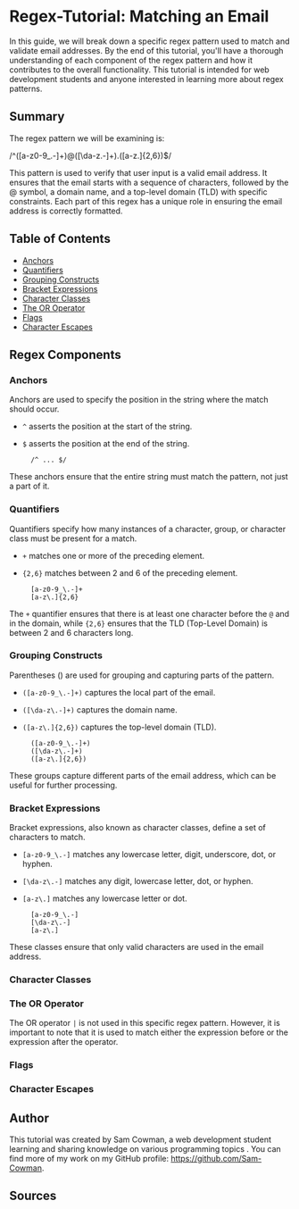 # Regex-Tutorial: Matching an Email 

In this guide, we will break down a specific regex pattern used to match and validate email addresses. By the end of this tutorial, you'll have a thorough understanding of each component of the regex pattern and how it contributes to the overall functionality. This tutorial is intended for web development students and anyone interested in learning more about regex patterns.

## Summary

The regex pattern we will be examining is:

/^([a-z0-9_\.-]+)@([\da-z\.-]+)\.([a-z\.]{2,6})$/

This pattern is used to verify that user input is a valid email address. It ensures that the email starts with a sequence of characters, followed by the @ symbol, a domain name, and a top-level domain (TLD) with specific constraints. Each part of this regex has a unique role in ensuring the email address is correctly formatted.

## Table of Contents

- [Anchors](#anchors)
- [Quantifiers](#quantifiers)
- [Grouping Constructs](#grouping-constructs)
- [Bracket Expressions](#bracket-expressions)
- [Character Classes](#character-classes)
- [The OR Operator](#the-or-operator)
- [Flags](#flags)
- [Character Escapes](#character-escapes)

## Regex Components

### Anchors
Anchors are used to specify the position in the string where the match should occur.

* `^` asserts the position at the start of the string.
* `$` asserts the position at the end of the string.

        /^ ... $/
These anchors ensure that the entire string must match the pattern, not just a part of it.
### Quantifiers
Quantifiers specify how many instances of a character, group, or character class must be present for a match.

* `+` matches one or more of the preceding element.
* `{2,6}` matches between 2 and 6 of the preceding element.

        [a-z0-9_\.-]+
        [a-z\.]{2,6}

The `+` quantifier ensures that there is at least one character before the `@` and in the domain, while `{2,6}` ensures that the TLD (Top-Level Domain) is between 2 and 6 characters long.

### Grouping Constructs
Parentheses () are used for grouping and capturing parts of the pattern.

* `([a-z0-9_\.-]+)` captures the local part of the email.
* `([\da-z\.-]+)` captures the domain name.
* `([a-z\.]{2,6})` captures the top-level domain (TLD).

        ([a-z0-9_\.-]+)
        ([\da-z\.-]+)
        ([a-z\.]{2,6})

These groups capture different parts of the email address, which can be useful for further processing.

### Bracket Expressions
Bracket expressions, also known as character classes, define a set of characters to match.

* `[a-z0-9_\.-]` matches any lowercase letter, digit, underscore, dot, or hyphen.
* `[\da-z\.-]` matches any digit, lowercase letter, dot, or hyphen.
* `[a-z\.]` matches any lowercase letter or dot.

        [a-z0-9_\.-]
        [\da-z\.-]
        [a-z\.]

These classes ensure that only valid characters are used in the email address.

### Character Classes

### The OR Operator
The OR operator `|` is not used in this specific regex pattern. However, it is important to note that it is used to match either the expression before or the expression after the operator.

### Flags

### Character Escapes

## Author

This tutorial was created by Sam Cowman, a web development student learning and sharing knowledge on various programming topics . You can find more of my work on my GitHub profile: https://github.com/Sam-Cowman.

## Sources

